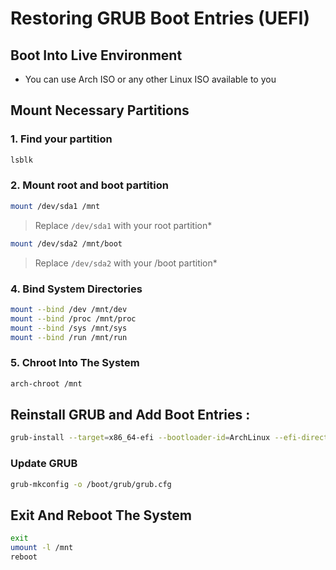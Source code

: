 
# Restoring GRUB Boot Entries (UEFI)

## Boot Into Live Environment
- You can use Arch ISO or any other Linux ISO available to you

## Mount Necessary Partitions

### 1. Find your partition
```bash
lsblk
```

### 2. Mount root and boot partition
```bash
mount /dev/sda1 /mnt
```
> Replace `/dev/sda1` with your root partition*

```bash
mount /dev/sda2 /mnt/boot
```
> Replace `/dev/sda2` with your /boot partition*


### 4. Bind System Directories
```bash
mount --bind /dev /mnt/dev
mount --bind /proc /mnt/proc
mount --bind /sys /mnt/sys
mount --bind /run /mnt/run
```

### 5. Chroot Into The System
```bash
arch-chroot /mnt
```

## Reinstall GRUB and Add Boot Entries :
```bash
grub-install --target=x86_64-efi --bootloader-id=ArchLinux --efi-directory=/boot/efi
```

### Update GRUB
```bash
grub-mkconfig -o /boot/grub/grub.cfg
```

## Exit And Reboot The System
```bash
exit
umount -l /mnt
reboot
```
